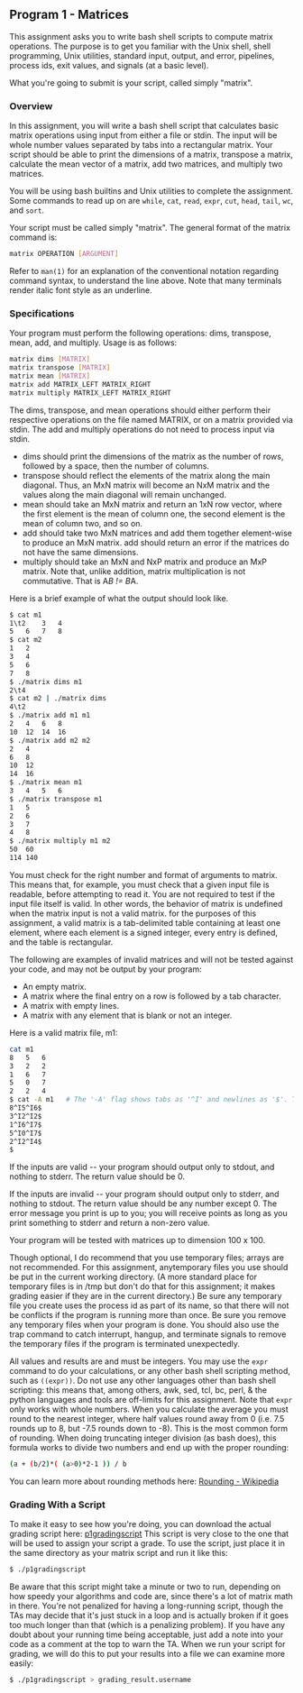 ## Program 1 - Matrices
This assignment asks you to write bash shell scripts to compute matrix operations. The purpose is to get you familiar with the Unix shell, shell programming, Unix utilities, standard input, output, and error, pipelines, process ids, exit values, and signals (at a basic level).

What you're going to submit is your script, called simply "matrix".

### Overview
In this assignment, you will write a bash shell script that calculates basic matrix operations using input from either a file or stdin. The input will be whole number values separated by tabs into a rectangular matrix. Your script should be able to print the dimensions of a matrix, transpose a matrix, calculate the mean vector of a matrix, add two matrices, and multiply two matrices.

You will be using bash builtins and Unix utilities to complete the assignment. Some commands to read up on are `while`, `cat`,  `read`, `expr`, `cut`, `head`,  `tail`, `wc`, and `sort`.

Your script must be called simply "matrix". The general format of the matrix command is:
```bash
matrix OPERATION [ARGUMENT]
```
Refer to `man(1)` for an explanation of the conventional notation regarding command syntax, to understand the line above. Note that many terminals render italic font style as an underline.

### Specifications
Your program must perform the following operations: dims, transpose, mean, add, and multiply. Usage is as follows:
```bash
matrix dims [MATRIX]
matrix transpose [MATRIX]
matrix mean [MATRIX]
matrix add MATRIX_LEFT MATRIX_RIGHT
matrix multiply MATRIX_LEFT MATRIX_RIGHT
```
The dims, transpose, and mean operations should either perform their respective operations on the file named MATRIX, or on a matrix provided via stdin. The add and multiply operations do not need to process input via stdin.
 - dims should print the dimensions of the matrix as the number of rows, followed by a space, then the number of columns.
 - transpose should reflect the elements of the matrix along the main diagonal. Thus, an MxN matrix will become an NxM matrix and the values along the main diagonal will remain unchanged.
 - mean should take an MxN matrix and return an 1xN row vector, where the first element is the mean of column one, the second element is the mean of column two, and so on.
 - add should take two MxN matrices and add them together element-wise to produce an MxN matrix. add should return an error if the matrices do not have the same dimensions.
 - multiply should take an MxN and NxP matrix and produce an MxP matrix. Note that, unlike addition, matrix multiplication is not commutative. That is A*B != B*A.

Here is a brief example of what the output should look like.

```bash
$ cat m1
1\t2	3	4
5	6	7	8
$ cat m2
1	2
3	4
5	6
7	8
$ ./matrix dims m1
2\t4
$ cat m2 | ./matrix dims
4\t2
$ ./matrix add m1 m1
2	4	6	8
10	12	14	16
$ ./matrix add m2 m2
2	4
6	8
10	12
14	16
$ ./matrix mean m1
3	4	5	6
$ ./matrix transpose m1
1	5
2	6
3	7
4	8
$ ./matrix multiply m1 m2
50	60
114	140
```

You must check for the right number and format of arguments to matrix. This means that, for example, you must check that a given input file is readable, before attempting to read it. You are not required to test if the input file itself is valid. In other words, the behavior of matrix is undefined when the matrix input is not a valid matrix. for the purposes of this assignment, a valid matrix is a tab-delimited table containing at least one element, where each element is a signed integer, every entry is defined, and the table is rectangular.

The following are examples of invalid matrices and will not be tested against your code, and may not be output by your program:

   - An empty matrix.
   - A matrix where the final entry on a row is followed by a tab character.
   - A matrix with empty lines.
   - A matrix with any element that is blank or not an integer.

Here is a valid matrix file, m1:
```bash
cat m1
8	5	6
3	2	2
1	6	7
5	0	7
2	2	4
$ cat -A m1   # The '-A' flag shows tabs as '^I' and newlines as '$'. This is a good way to check correctness.
8^I5^I6$
3^I2^I2$
1^I6^I7$
5^I0^I7$
2^I2^I4$
$
```
If the inputs are valid -- your program should output only to stdout, and nothing to stderr. The return value should be 0.

If the inputs are invalid -- your program should output only to stderr, and nothing to stdout. The return value should be any number except 0. The error message you print is up to you; you will receive points as long as you print something to stderr and return a non-zero value.

Your program will be tested with matrices up to dimension 100 x 100.

Though optional, I do recommend that you use temporary files; arrays are not recommended. For this assignment, anytemporary files you use should be put in the current working directory. (A more standard place for temporary files is in /tmp but don't do that for this assignment; it makes grading easier if they are in the current directory.) Be sure any temporary file you create uses the process id as part of its name, so that there will not be conflicts if the program is running more than once. Be sure you remove any temporary files when your program is done. You should also use the trap command to catch interrupt, hangup, and terminate signals to remove the temporary files if the program is terminated unexpectedly.

All values and results are and must be integers. You may use the `expr`  command to do your calculations, or any other bash shell scripting method, such as `((expr))`. Do not use any other languages other than bash shell scripting: this means that, among others, awk, sed, tcl, bc, perl, & the python languages and tools are off-limits for this assignment. Note that `expr` only works with whole numbers. When you calculate the average you must round to the nearest integer, where half values round away from 0 (i.e. 7.5 rounds up to 8, but -7.5 rounds down to -8). This is the most common form of rounding. When doing truncating integer division (as bash does), this formula works to divide two numbers and end up with the proper rounding:
```bash
(a + (b/2)*( (a>0)*2-1 )) / b
```
You can learn more about rounding methods here:
[Rounding - Wikipedia](https://en.wikipedia.org/wiki/Rounding#Round_half_away_from_zero)

### Grading With a Script
To make it easy to see how you're doing, you can download the actual grading script here:
[p1gradingscript](./p1gradingscript)
This script is very close to the one that will be used to assign your script a grade. To use the script, just place it in the same directory as your matrix script and run it like this:
```bash
$ ./p1gradingscript
```
Be aware that this script might take a minute or two to run, depending on how speedy your algorithms and code are, since there's a lot of matrix math in there. You're not penalized for having a long-running script, though the TAs may decide that it's just stuck in a loop and is actually broken if it goes too much longer than that (which is a penalizing problem). If you have any doubt about your running time being acceptable, just add a note into your code as a comment at the top to warn the TA. When we run your script for grading, we will do this to put your results into a file we can examine more easily:
```bash
$ ./p1gradingscript > grading_result.username
```